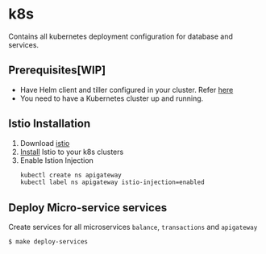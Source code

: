 # k8s

Contains all kubernetes deployment configuration for database and services.

## Prerequisites[WIP]
- Have Helm client and tiller configured in your cluster. Refer [here](https://docs.helm.sh/using_helm/#installing-helm)
- You need to have a Kubernetes cluster up and running.

## Istio Installation
1. Download [istio](https://istio.io/docs/setup/kubernetes/#downloading-the-release)
2. [Install](https://istio.io/docs/setup/kubernetes/install/helm/#option-1-install-with-helm-via-helm-template) Istio to your k8s clusters
3. Enable Istion Injection
    ```sh
    kubectl create ns apigateway
    kubectl label ns apigateway istio-injection=enabled
    ```
## Deploy Micro-service services

Create services for all microservices `balance`, `transactions` and `apigateway`

```sh
$ make deploy-services
```
